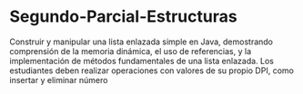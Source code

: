 # Segundo-Parcial-Estructuras
Construir y manipular una lista enlazada simple en Java, demostrando comprensión de la memoria dinámica, el uso de referencias, y la implementación de métodos fundamentales de una lista enlazada. Los estudiantes deben realizar operaciones con valores de su propio DPI, como insertar y eliminar número
